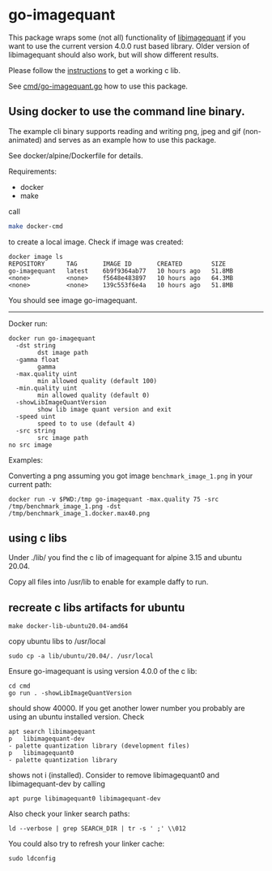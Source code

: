 # go-imagequant

This package wraps some (not all) functionality of
[libimagequant](https://pngquant.org/lib/) if you want to use the current version 4.0.0 rust based library. 
Older version of libimagequant should also work, but will show different results. 


Please follow the [instructions](https://github.com/ImageOptim/libimagequant/tree/main/imagequant-sys) to get a working
c lib.

See [cmd/go-imagequant.go](cmd/go-imagequant.go) how to use this package. 

## Using docker to use the command line binary.

The example cli binary supports reading and writing png, jpeg and gif (non-animated) and serves as an example how to use this package.

See docker/alpine/Dockerfile for details. 

Requirements:

- docker
- make

call

```bash
make docker-cmd
```

to create a local image. Check if image was created:

```
docker image ls
REPOSITORY      TAG       IMAGE ID       CREATED        SIZE
go-imagequant   latest    6b9f9364ab77   10 hours ago   51.8MB
<none>          <none>    f5648e483897   10 hours ago   64.3MB
<none>          <none>    139c553f6e4a   10 hours ago   51.8MB
```

You should see image go-imagequant.

---
Docker run:

```
docker run go-imagequant                           
  -dst string
        dst image path
  -gamma float
        gamma
  -max.quality uint
        min allowed quality (default 100)
  -min.quality uint
        min allowed quality (default 0)
  -showLibImageQuantVersion
        show lib image quant version and exit
  -speed uint
        speed to to use (default 4)
  -src string
        src image path
no src image

```

Examples:

Converting a png assuming you got image ```benchmark_image_1.png``` in your current path:

```
docker run -v $PWD:/tmp go-imagequant -max.quality 75 -src /tmp/benchmark_image_1.png -dst /tmp/benchmark_image_1.docker.max40.png
```
## using c libs 
Under ./lib/ you find the c lib of imagequant for alpine 3.15 and ubuntu 20.04. 

Copy all files into /usr/lib to enable for example daffy to run.

## recreate c libs artifacts for ubuntu

```make docker-lib-ubuntu20.04-amd64```

copy ubuntu libs to /usr/local

```
sudo cp -a lib/ubuntu/20.04/. /usr/local
```

Ensure go-imagequant is using version 4.0.0 of the c lib:
```
cd cmd
go run . -showLibImageQuantVersion
```
should show 40000. If you get another lower number you probably are using an ubuntu installed version.
Check 
```
apt search libimagequant
p   libimagequant-dev                                                               - palette quantization library (development files)
p   libimagequant0                                                                  - palette quantization library
```
shows not i (installed). 
Consider to remove libimagequant0 and libimagequant-dev by calling
```
apt purge libimagequant0 libimagequant-dev 
```
Also check your linker search paths:
```
ld --verbose | grep SEARCH_DIR | tr -s ' ;' \\012
```
You could also try to refresh your linker cache:
```
sudo ldconfig
```